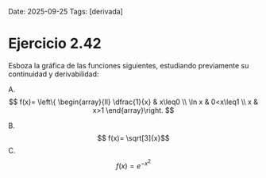 Date: 2025-09-25
Tags: [derivada]

# Ejercicio 2.42

 
Esboza la gráfica de las funciones siguientes, estudiando previamente su continuidad y derivabilidad:

A.  
$$
 f(x)= \left\{ \begin{array}{ll}
 \dfrac{1}{x} &  x\leq0 \\
 \ln x &  0<x\leq1 \\
 x &  x>1
\end{array}\right.
$$

B.   $$ f(x)=  \sqrt[3]{x}$$ 
C.   $$ f(x)= e^ {-x^2}$$ 
